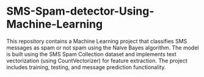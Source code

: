 # SMS-Spam-detector-Using-Machine-Learning
This repository contains a Machine Learning project that classifies SMS messages as spam or not spam using the Naive Bayes algorithm. The model is built using the SMS Spam Collection dataset and implements text vectorization (using CountVectorizer) for feature extraction. The project includes training, testing, and message prediction functionality.
